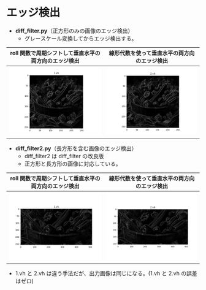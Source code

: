 # エッジ検出
  - **diff_filter.py**（正方形のみの画像のエッジ検出）
    - グレースケール変換してからエッジ検出する。

  | roll 関数で周期シフトして垂直水平の両方向のエッジ検出 | 線形代数を使って垂直水平の両方向のエッジ検出     |
  | :---------------------------------------------------: | :----------------------------------------------: |
  | ![yasai256gray_1vh](Images/yasai256gray_1vh.png)      | ![yasai256gray_2vh](Images/yasai256gray_2vh.png) |

  - **diff_filter2.py**（長方形を含む画像のエッジ検出）
    - diff_filter2 は diff_filter の改良版
    - 正方形と長方形の画像に対応している。

  | roll 関数で周期シフトして垂直水平の両方向のエッジ検出 | 線形代数を使って垂直水平の両方向のエッジ検出     |
  | :---------------------------------------------------: | :----------------------------------------------: |
  | ![yasai512_256_1vh](Images/yasai512_256_1vh.png)      | ![yasai512_256_2vh](Images/yasai512_256_2vh.png) |

- 1.vh と 2.vh は違う手法だが、出力画像は同じになる。(1.vh と 2.vh の誤差はゼロ)